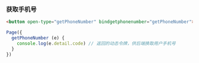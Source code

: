 ### 获取手机号

```html
<button open-type="getPhoneNumber" bindgetphonenumber="getPhoneNumber"></button>
```



```javascript
Page({
  getPhoneNumber (e) {
    console.log(e.detail.code) // 返回的动态令牌，供后端换取用户手机号
  }
})
```



